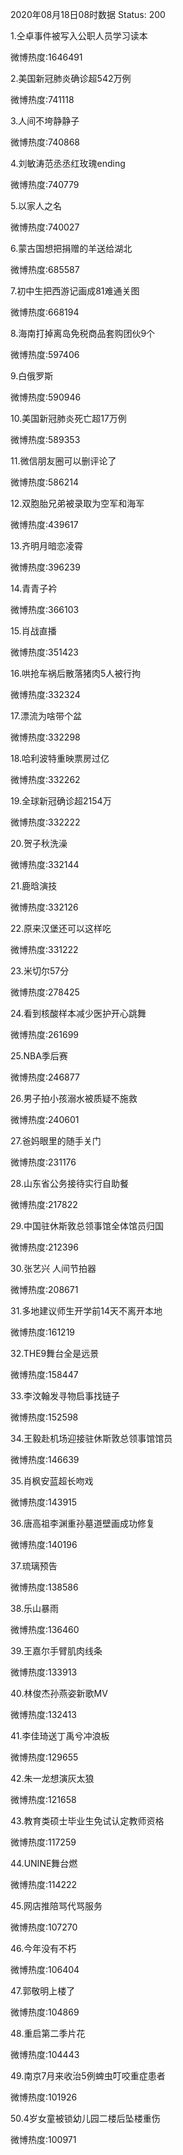 2020年08月18日08时数据
Status: 200

1.仝卓事件被写入公职人员学习读本

微博热度:1646491

2.美国新冠肺炎确诊超542万例

微博热度:741118

3.人间不垮静静子

微博热度:740868

4.刘敏涛范丞丞红玫瑰ending

微博热度:740779

5.以家人之名

微博热度:740027

6.蒙古国想把捐赠的羊送给湖北

微博热度:685587

7.初中生把西游记画成81难通关图

微博热度:668194

8.海南打掉离岛免税商品套购团伙9个

微博热度:597406

9.白俄罗斯

微博热度:590946

10.美国新冠肺炎死亡超17万例

微博热度:589353

11.微信朋友圈可以删评论了

微博热度:586214

12.双胞胎兄弟被录取为空军和海军

微博热度:439617

13.齐明月暗恋凌霄

微博热度:396239

14.青青子衿

微博热度:366103

15.肖战直播

微博热度:351423

16.哄抢车祸后散落猪肉5人被行拘

微博热度:332324

17.漂流为啥带个盆

微博热度:332298

18.哈利波特重映票房过亿

微博热度:332262

19.全球新冠确诊超2154万

微博热度:332222

20.贺子秋洗澡

微博热度:332144

21.鹿晗演技

微博热度:332126

22.原来汉堡还可以这样吃

微博热度:331222

23.米切尔57分

微博热度:278425

24.看到核酸样本减少医护开心跳舞

微博热度:261699

25.NBA季后赛

微博热度:246877

26.男子拍小孩溺水被质疑不施救

微博热度:240601

27.爸妈眼里的随手关门

微博热度:231176

28.山东省公务接待实行自助餐

微博热度:217822

29.中国驻休斯敦总领事馆全体馆员归国

微博热度:212396

30.张艺兴 人间节拍器

微博热度:208671

31.多地建议师生开学前14天不离开本地

微博热度:161219

32.THE9舞台全是远景

微博热度:158447

33.李汶翰发寻物启事找链子

微博热度:152598

34.王毅赴机场迎接驻休斯敦总领事馆馆员

微博热度:146639

35.肖枫安蓝超长吻戏

微博热度:143915

36.唐高祖李渊重孙墓道壁画成功修复

微博热度:140196

37.琉璃预告

微博热度:138586

38.乐山暴雨

微博热度:136460

39.王嘉尔手臂肌肉线条

微博热度:133913

40.林俊杰孙燕姿新歌MV

微博热度:132413

41.李佳琦送丁禹兮冲浪板

微博热度:129655

42.朱一龙想演灰太狼

微博热度:121658

43.教育类硕士毕业生免试认定教师资格

微博热度:117259

44.UNINE舞台燃

微博热度:114222

45.网店推陪骂代骂服务

微博热度:107270

46.今年没有不朽

微博热度:106404

47.郭敬明上楼了

微博热度:104869

48.重启第二季片花

微博热度:104443

49.南京7月来收治5例蜱虫叮咬重症患者

微博热度:101926

50.4岁女童被锁幼儿园二楼后坠楼重伤

微博热度:100971

